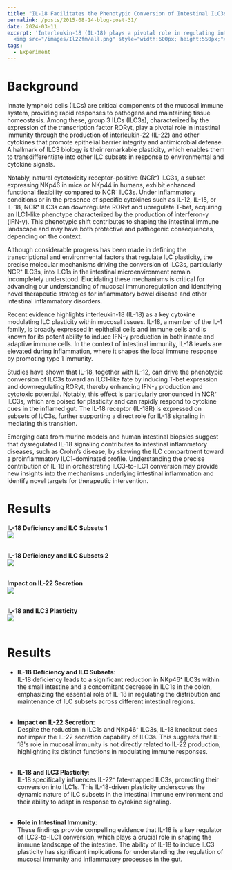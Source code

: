 ```yaml
---
title: "IL-18 Facilitates the Phenotypic Conversion of Intestinal ILC3s into ILC1s"
permalink: /posts/2015-08-14-blog-post-31/
date: 2024-03-11
excerpt: 'Interleukin-18 (IL-18) plays a pivotal role in regulating intestinal immune homeostasis. Here, we show that IL-18 promotes the phenotypic conversion of group 3 innate lymphoid cells (ILC3s) into ILC1s within the intestinal mucosa. This process underscores the functional plasticity of ILCs and provides new insights into the mechanisms by which IL-18 modulates mucosal immunity, with potential implications for inflammatory bowel disease and other intestinal disorders.<br/>
  <img src="/images/Il22fm/all.png" style="width:600px; height:550px;">'
tags:
  - Experiment
---
```


Background
======
Innate lymphoid cells (ILCs) are critical components of the mucosal immune system, providing rapid responses to pathogens and maintaining tissue homeostasis. Among these, group 3 ILCs (ILC3s), characterized by the expression of the transcription factor RORγt, play a pivotal role in intestinal immunity through the production of interleukin-22 (IL-22) and other cytokines that promote epithelial barrier integrity and antimicrobial defense. A hallmark of ILC3 biology is their remarkable plasticity, which enables them to transdifferentiate into other ILC subsets in response to environmental and cytokine signals.

Notably, natural cytotoxicity receptor–positive (NCR⁺) ILC3s, a subset expressing NKp46 in mice or NKp44 in humans, exhibit enhanced functional flexibility compared to NCR⁻ ILC3s. Under inflammatory conditions or in the presence of specific cytokines such as IL-12, IL-15, or IL-18, NCR⁺ ILC3s can downregulate RORγt and upregulate T-bet, acquiring an ILC1-like phenotype characterized by the production of interferon-γ (IFN-γ). This phenotypic shift contributes to shaping the intestinal immune landscape and may have both protective and pathogenic consequences, depending on the context.

Although considerable progress has been made in defining the transcriptional and environmental factors that regulate ILC plasticity, the precise molecular mechanisms driving the conversion of ILC3s, particularly NCR⁺ ILC3s, into ILC1s in the intestinal microenvironment remain incompletely understood. Elucidating these mechanisms is critical for advancing our understanding of mucosal immunoregulation and identifying novel therapeutic strategies for inflammatory bowel disease and other intestinal inflammatory disorders.

Recent evidence highlights interleukin-18 (IL-18) as a key cytokine modulating ILC plasticity within mucosal tissues. IL-18, a member of the IL-1 family, is broadly expressed in epithelial cells and immune cells and is known for its potent ability to induce IFN-γ production in both innate and adaptive immune cells. In the context of intestinal immunity, IL-18 levels are elevated during inflammation, where it shapes the local immune response by promoting type 1 immunity.

Studies have shown that IL-18, together with IL-12, can drive the phenotypic conversion of ILC3s toward an ILC1-like fate by inducing T-bet expression and downregulating RORγt, thereby enhancing IFN-γ production and cytotoxic potential. Notably, this effect is particularly pronounced in NCR⁺ ILC3s, which are poised for plasticity and can rapidly respond to cytokine cues in the inflamed gut. The IL-18 receptor (IL-18R) is expressed on subsets of ILC3s, further supporting a direct role for IL-18 signaling in mediating this transition.

Emerging data from murine models and human intestinal biopsies suggest that dysregulated IL-18 signaling contributes to intestinal inflammatory diseases, such as Crohn’s disease, by skewing the ILC compartment toward a proinflammatory ILC1-dominated profile. Understanding the precise contribution of IL-18 in orchestrating ILC3-to-ILC1 conversion may provide new insights into the mechanisms underlying intestinal inflammation and identify novel targets for therapeutic intervention.

Results
======
**IL-18 Deficiency and ILC Subsets 1**<br/><img src="/images/Il18_Rorcfm/ILC123.png"><br/><br/>

**IL-18 Deficiency and ILC Subsets 2**<br/><img src="/images/Il18_Rorcfm/ncr.png"><br/><br/>

**Impact on IL-22 Secretion**<br/><img src="/images/Il18_Rorcfm/Il22.png"><br/><br/>

**IL-18 and ILC3 Plasticity**<br/><img src="/images/Il18_Rorcfm/IL18.png"><br/><br/>


Results
======

- **IL-18 Deficiency and ILC Subsets**:  
  IL-18 deficiency leads to a significant reduction in NKp46⁺ ILC3s within the small intestine and a concomitant decrease in ILC1s in the colon, emphasizing the essential role of IL-18 in regulating the distribution and maintenance of ILC subsets across different intestinal regions.<br/><br/>

- **Impact on IL-22 Secretion**:  
  Despite the reduction in ILC1s and NKp46⁺ ILC3s, IL-18 knockout does not impair the IL-22 secretion capability of ILC3s. This suggests that IL-18's role in mucosal immunity is not directly related to IL-22 production, highlighting its distinct functions in modulating immune responses.<br/><br/>

- **IL-18 and ILC3 Plasticity**:  
  IL-18 specifically influences IL-22⁻ fate-mapped ILC3s, promoting their conversion into ILC1s. This IL-18-driven plasticity underscores the dynamic nature of ILC subsets in the intestinal immune environment and their ability to adapt in response to cytokine signaling.<br/><br/>

- **Role in Intestinal Immunity**:  
  These findings provide compelling evidence that IL-18 is a key regulator of ILC3-to-ILC1 conversion, which plays a crucial role in shaping the immune landscape of the intestine. The ability of IL-18 to induce ILC3 plasticity has significant implications for understanding the regulation of mucosal immunity and inflammatory processes in the gut.<br/><br/>




